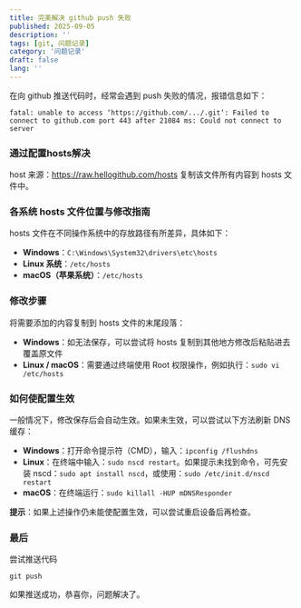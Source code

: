 ```yaml
---
title: 完美解决 github push 失败
published: 2025-09-05
description: ''
tags: [git, 问题记录]
category: '问题记录'
draft: false 
lang: ''
---
```

在向 github 推送代码时，经常会遇到 push 失败的情况，报错信息如下：
```shell
fatal: unable to access ‘https://github.com/.../.git‘: Failed to connect to github.com port 443 after 21084 ms: Could not connect to server
```
### 通过配置hosts解决
host 来源：https://raw.hellogithub.com/hosts
复制该文件所有内容到 hosts 文件中。

### 各系统 hosts 文件位置与修改指南

hosts 文件在不同操作系统中的存放路径有所差异，具体如下：

- **Windows**：`C:\Windows\System32\drivers\etc\hosts`
- **Linux 系统**：`/etc/hosts`
- **macOS（苹果系统）**：`/etc/hosts`

### 修改步骤

将需要添加的内容复制到 hosts 文件的末尾段落：

- **Windows**：如无法保存，可以尝试将 hosts 复制到其他地方修改后粘贴进去覆盖原文件
- **Linux / macOS**：需要通过终端使用 Root 权限操作，例如执行：`sudo vi /etc/hosts`


### 如何使配置生效

一般情况下，修改保存后会自动生效。如果未生效，可以尝试以下方法刷新 DNS 缓存：

- **Windows**：打开命令提示符（CMD），输入：`ipconfig /flushdns`
- **Linux**：在终端中输入：`sudo nscd restart`。如果提示未找到命令，可先安装 nscd：`sudo apt install nscd`，或使用：`sudo /etc/init.d/nscd restart`
- **macOS**：在终端运行：`sudo killall -HUP mDNSResponder`

**提示**：如果上述操作仍未能使配置生效，可以尝试重启设备后再检查。

### 最后
尝试推送代码
```shell
git push
```
如果推送成功，恭喜你，问题解决了。






